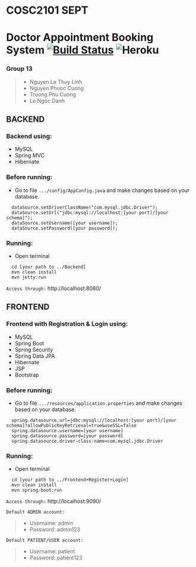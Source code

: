 # COSC2101 SEPT

# Doctor Appointment Booking System [![Build Status](https://travis-ci.org/s3740805/SEPT_Group13.svg?branch=master)](https://travis-ci.org/s3740805/SEPT_Group13) ![Heroku](https://pyheroku-badge.herokuapp.com/?app=doctorbookingsystem)

### Group 13
> * Nguyen Le Thuy Linh
> * Nguyen Phuoc Cuong
> * Truong Phu Cuong
> * Le Ngoc Danh

## BACKEND
### Backend using:
* MySQL
* Spring MVC
* Hibernate

### Before running:
- Go to file `.../config/AppConfig.java` and make changes based on your database.    
```
  dataSource.setDriverClassName("com.mysql.jdbc.Driver");
  dataSource.setUrl("jdbc:mysql://localhost:[your port]/[your schema]");
  dataSource.setUsername([your username]);
  dataSource.setPassword([your password]);
```
### Running:
- Open terminal
```
  cd [your path to ../Backend]
  mvn clean install
  mvn jetty:run
```

`Access through:` http://localhost:8080/

##  FRONTEND
### Frontend with Registration & Login using:
* MySQL
* Spring Boot
* Spring Security
* Spring Data JPA
* Hibernate
* JSP
* Bootstrap

### Before running:
- Go to file `.../resources/application.properties` and make changes based on your database.
    
```spel
  spring.datasource.url=jdbc:mysql://localhost:[your port]/[your schema]?allowPublicKeyRetrieval=true&useSSL=false
  spring.datasource.username=[your username]
  spring.datasource.password=[your password]
  spring.datasource.driver-class-name=com.mysql.jdbc.Driver
```
### Running:
- Open terminal
```
  cd [your path to ../Frontend+Register+Login]
  mvn clean install
  mvn spring-boot:run
```
`Access through:` http://localhost:9090/

`Default ADMIN account:`
> * Username: admin
> * Password: admin123

`Default PATIENT/USER account:`
> * Username: patient
> * Password: patient123
